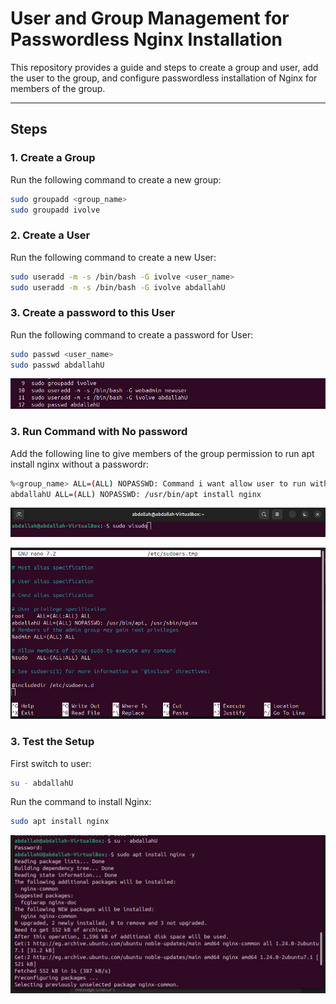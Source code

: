 # User and Group Management for Passwordless Nginx Installation

This repository provides a guide and steps to create a group and user, add the user to the group, and configure passwordless installation of Nginx for members of the group.

---

## Steps

### 1. Create a Group
Run the following command to create a new group:
```bash
sudo groupadd <group_name>
sudo groupadd ivolve
```

### 2. Create a User
Run the following command to create a new User:
```bash
sudo useradd -m -s /bin/bash -G ivolve <user_name>
sudo useradd -m -s /bin/bash -G ivolve abdallahU
```

### 3. Create a password to this User
Run the following command to create a password for  User:
```bash
sudo passwd <user_name>
sudo passwd abdallahU
```

![Process Overview](/lab1/createGroupAndUser.jpeg)


### 3. Run Command with No password
Add the following line to give members of the group permission to run apt install nginx without a passwordr:
```bash
%<group_name> ALL=(ALL) NOPASSWD: Command i want allow user to run with No password
abdallahU ALL=(ALL) NOPASSWD: /usr/bin/apt install nginx
```

![Process Overview](/lab1/editeFile.jpeg)


![Process Overview](/lab1/RunWithNoPassword.jpeg)


### 3. Test the Setup
First switch to user:
```bash
su - abdallahU
```
Run the command to install Nginx:
```bash
sudo apt install nginx
```

![Process Overview](/lab1/testRun.jpeg)

